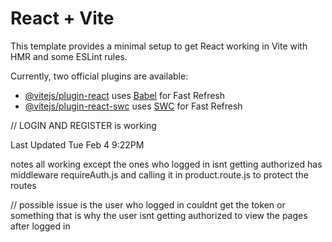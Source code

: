 # React + Vite

This template provides a minimal setup to get React working in Vite with HMR and some ESLint rules.

Currently, two official plugins are available:

- [@vitejs/plugin-react](https://github.com/vitejs/vite-plugin-react/blob/main/packages/plugin-react/README.md) uses [Babel](https://babeljs.io/) for Fast Refresh
- [@vitejs/plugin-react-swc](https://github.com/vitejs/vite-plugin-react-swc) uses [SWC](https://swc.rs/) for Fast Refresh

// LOGIN AND REGISTER is working

Last Updated Tue Feb 4 9:22PM

notes
all working except the ones who logged in isnt getting authorized
has middleware requireAuth.js
and calling it in product.route.js to protect the routes

// possible issue is the user who logged in couldnt get the token or something that is why
the user isnt getting authorized to view the pages after logged in
